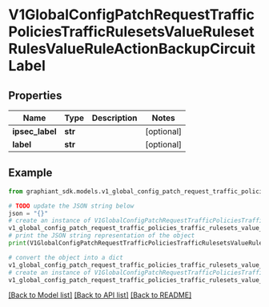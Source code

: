 # V1GlobalConfigPatchRequestTrafficPoliciesTrafficRulesetsValueRulesetRulesValueRuleActionBackupCircuitLabel


## Properties

Name | Type | Description | Notes
------------ | ------------- | ------------- | -------------
**ipsec_label** | **str** |  | [optional] 
**label** | **str** |  | [optional] 

## Example

```python
from graphiant_sdk.models.v1_global_config_patch_request_traffic_policies_traffic_rulesets_value_ruleset_rules_value_rule_action_backup_circuit_label import V1GlobalConfigPatchRequestTrafficPoliciesTrafficRulesetsValueRulesetRulesValueRuleActionBackupCircuitLabel

# TODO update the JSON string below
json = "{}"
# create an instance of V1GlobalConfigPatchRequestTrafficPoliciesTrafficRulesetsValueRulesetRulesValueRuleActionBackupCircuitLabel from a JSON string
v1_global_config_patch_request_traffic_policies_traffic_rulesets_value_ruleset_rules_value_rule_action_backup_circuit_label_instance = V1GlobalConfigPatchRequestTrafficPoliciesTrafficRulesetsValueRulesetRulesValueRuleActionBackupCircuitLabel.from_json(json)
# print the JSON string representation of the object
print(V1GlobalConfigPatchRequestTrafficPoliciesTrafficRulesetsValueRulesetRulesValueRuleActionBackupCircuitLabel.to_json())

# convert the object into a dict
v1_global_config_patch_request_traffic_policies_traffic_rulesets_value_ruleset_rules_value_rule_action_backup_circuit_label_dict = v1_global_config_patch_request_traffic_policies_traffic_rulesets_value_ruleset_rules_value_rule_action_backup_circuit_label_instance.to_dict()
# create an instance of V1GlobalConfigPatchRequestTrafficPoliciesTrafficRulesetsValueRulesetRulesValueRuleActionBackupCircuitLabel from a dict
v1_global_config_patch_request_traffic_policies_traffic_rulesets_value_ruleset_rules_value_rule_action_backup_circuit_label_from_dict = V1GlobalConfigPatchRequestTrafficPoliciesTrafficRulesetsValueRulesetRulesValueRuleActionBackupCircuitLabel.from_dict(v1_global_config_patch_request_traffic_policies_traffic_rulesets_value_ruleset_rules_value_rule_action_backup_circuit_label_dict)
```
[[Back to Model list]](../README.md#documentation-for-models) [[Back to API list]](../README.md#documentation-for-api-endpoints) [[Back to README]](../README.md)


